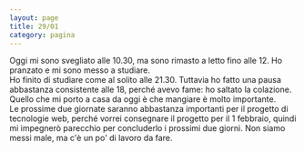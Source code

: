 ```yaml
--- 
layout: page
title: 29/01
category: pagina
---
```


Oggi mi sono svegliato alle 10.30, ma sono rimasto a letto fino alle 12. Ho
pranzato e mi sono messo a studiare.  
Ho finito di studiare come al solito alle 21.30. Tuttavia ho fatto una pausa
abbastanza consistente alle 18, perché avevo fame: ho saltato la colazione.  
Quello che mi porto a casa da oggi è che mangiare è molto importante.  
Le prossime due giornate saranno abbastanza importanti per il progetto di
tecnologie web, perché vorrei consegnare il progetto per il 1 febbraio, quindi
mi impegnerò parecchio per concluderlo i prossimi due giorni. Non siamo messi
male, ma c'è un po' di lavoro da fare.
